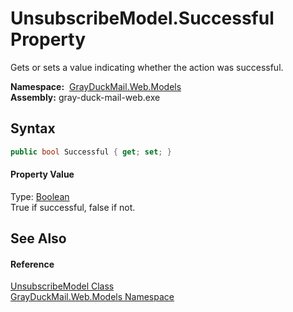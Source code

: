 UnsubscribeModel.Successful Property
====================================
Gets or sets a value indicating whether the action was successful.

  **Namespace:**  [GrayDuckMail.Web.Models][1]  
  **Assembly:** gray-duck-mail-web.exe

Syntax
------

```csharp
public bool Successful { get; set; }
```

#### Property Value
Type: [Boolean][2]  
 True if successful, false if not. 

See Also
--------

#### Reference
[UnsubscribeModel Class][3]  
[GrayDuckMail.Web.Models Namespace][1]  

[1]: ../README.md
[2]: https://docs.microsoft.com/dotnet/api/system.boolean
[3]: README.md